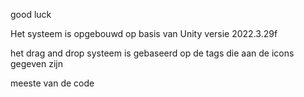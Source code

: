 good luck

Het systeem is opgebouwd op basis van Unity versie 2022.3.29f

het drag and drop systeem is gebaseerd op de tags die aan de icons gegeven zijn

meeste van de code 
